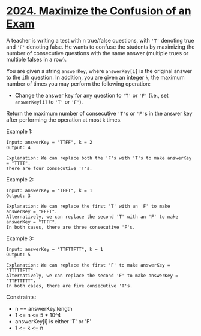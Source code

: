 # [2024. Maximize the Confusion of an Exam](https://leetcode.com/problems/maximize-the-confusion-of-an-exam/description/)

A teacher is writing a test with n true/false questions, with `'T'` denoting true and `'F'` denoting false. He wants to confuse the students by maximizing the number of consecutive questions with the same answer (multiple trues or multiple falses in a row).

You are given a string `answerKey`, where `answerKey[i]` is the original answer to the `i`th question. In addition, you are given an integer `k`, the maximum number of times you may perform the following operation:

* Change the answer key for any question to `'T'` or `'F'` (i.e., set `answerKey[i]` to `'T'` or `'F'`).

Return the maximum number of consecutive `'T'`s or `'F'`s in the answer key after performing the operation at most `k` times.

 

Example 1:

    Input: answerKey = "TTFF", k = 2
    Output: 4

    Explanation: We can replace both the 'F's with 'T's to make answerKey = "TTTT".
    There are four consecutive 'T's.

Example 2:

    Input: answerKey = "TFFT", k = 1
    Output: 3

    Explanation: We can replace the first 'T' with an 'F' to make answerKey = "FFFT".
    Alternatively, we can replace the second 'T' with an 'F' to make answerKey = "TFFF".
    In both cases, there are three consecutive 'F's.

Example 3:

    Input: answerKey = "TTFTTFTT", k = 1
    Output: 5

    Explanation: We can replace the first 'F' to make answerKey = "TTTTTFTT"
    Alternatively, we can replace the second 'F' to make answerKey = "TTFTTTTT". 
    In both cases, there are five consecutive 'T's.
 

Constraints:
* n == answerKey.length
* 1 <= n <= 5 * 10^4
* answerKey[i] is either 'T' or 'F'
* 1 <= k <= n